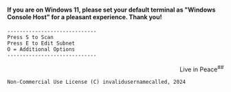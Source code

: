 #### If you are on Windows 11, please set your default terminal as "Windows Console Host" for a pleasant experience. Thank you!

```
-----------------------------
Press S to Scan
Press E to Edit Subnet
O = Additional Options
-----------------------------
```
<p align=right>Live in Peace<sup>##</sup></p>

`Non-Commercial Use License
(C) invalidusernamecalled, 2024`
